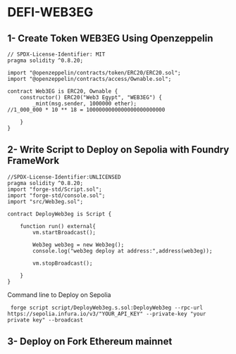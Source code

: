 # DEFI-WEB3EG
## 1- Create Token WEB3EG Using Openzeppelin 
```solidity
// SPDX-License-Identifier: MIT
pragma solidity ^0.8.20;

import "@openzeppelin/contracts/token/ERC20/ERC20.sol";
import "@openzeppelin/contracts/access/Ownable.sol";

contract Web3EG is ERC20, Ownable {
    constructor() ERC20("Web3 Egypt", "WEB3EG") {
        _mint(msg.sender, 1000000 ether);
//1_000_000 * 10 ** 18 = 1000000000000000000000000

    }
}
```
## 2- Write Script to Deploy on Sepolia with Foundry FrameWork
```solidity
//SPDX-License-Identifier:UNLICENSED
pragma solidity ^0.8.20;
import "forge-std/Script.sol";
import "forge-std/console.sol";
import "src/Web3eg.sol";

contract DeployWeb3eg is Script {

    function run() external{
        vm.startBroadcast();

        Web3eg web3eg = new Web3eg();
        console.log("web3eg deploy at address:",address(web3eg));

        vm.stopBroadcast();

    }
}
```
Command line to Deploy on Sepolia
```
 forge script script/DeployWeb3eg.s.sol:DeployWeb3eg --rpc-url https://sepolia.infura.io/v3/"YOUR_API_KEY" --private-key "your private key" --broadcast
```
## 3- Deploy on Fork Ethereum mainnet


